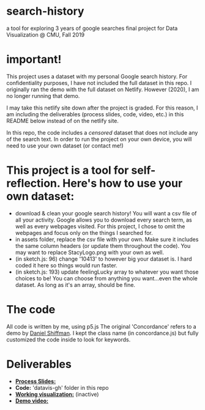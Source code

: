 # search-history
a tool for exploring 3 years of google searches
final project for Data Visualization @ CMU, Fall 2019

# important!
This project uses a dataset with my personal Google search history. 
For confidentiality purposes, I have not included the full dataset in this repo. 
I originally ran the demo with the full dataset on Netlify. However (2020), I am no longer running that demo. 

I may take this netlify site down after the project is graded. For this reason, I am including the deliverables (process slides, code, video, etc.) in this README below instead of on the netlify site. 

In this repo, the code includes a *censored* dataset that does not include any of the search text. In order to run the project on your own device, you will need to use your own dataset (or contact me!)

# This project is a tool for self-reflection. Here's how to use your own dataset: 
- download & clean your google search history! You will want a csv file of all your activity. Google allows you to download every search term, as well as every webpages visited. For this project, I chose to omit the webpages and focus only on the things I searched for.
- in assets folder, replace the csv file with your own. Make sure it includes the same column headers (or update them throughout the code). You may want to replace StacyLogo.png with your own as well.
- (in sketch.js: 96) change '10413' to however big your dataset is. I hard coded it here so things would run faster. 
- (in sketch.js: 193) update feelingLucky array to whatever you want those choices to be! You can choose from anything you want...even the whole dataset. As long as it's an array, should be fine. 

# The code
All code is written by me, using p5.js
The original 'Concordance' refers to a demo by [Daniel Shiffman](https://shiffman.github.io/A2Z-F17/week5-analysis/01_concordance/). I kept the class name (in concordance.js) but fully customized the code inside to look for keywords. 

# Deliverables
- [**Process Slides:**](https://www.notion.so/Storytelling-with-my-Data-824b5a20585243748639861cfba1deee#bcef5235f73241a2b9e86b2320bb8312)
- **Code:** 'datavis-gh' folder in this repo
- [**Working visualization:**](https://distracted-hamilton-eb023d.netlify.com) (inactive)
- [**Demo video:**](https://vimeo.com/377110944)
